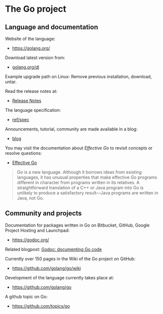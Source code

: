 # The Go project

## Language and documentation

Website of the language:

* https://golang.org/

Download latest version from:

* [golang.org/dl](https://golang.org/dl/)

Example upgrade path on Linux: Remove previous installation, download, untar.

Read the release notes at:

* [Release Notes](https://golang.org/doc/devel/release.html)

The language specification:

* [ref/spec](https://golang.org/ref/spec)

Announcements, tutorial, community are made available in a blog:

* [blog](https://blog.golang.org/)

You may visit the documentation about *Effective Go* to revisit concepts or resolve questions:

* [Effective Go](https://golang.org/doc/effective_go.html)

> Go is a new language. Although it borrows ideas from existing languages, it
> has unusual properties that make effective Go programs different in character
> from programs written in its relatives. A straightforward translation of a C++
> or Java program into Go is unlikely to produce a satisfactory result—Java
> programs are written in Java, not Go.

## Community and projects

Documentation for packages written in Go on Bitbucket, GitHub, Google Project Hosting and Launchpad:

* https://godoc.org/

Related blogpost: [Godoc: documenting Go code](https://blog.golang.org/godoc-documenting-go-code)

Currently over 150 pages in the Wiki of the Go project on GitHub:

* https://github.com/golang/go/wiki

Development of the language currently takes place at:

* https://github.com/golang/go

A github topic on Go:

* https://github.com/topics/go

